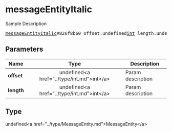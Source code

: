 # messageEntityItalic

Sample Description

<pre>
<a href="../constructor/messageEntityItalic.md">messageEntityItalic</a>#826f8b60 offset:undefined<a href="../type/int.md">int</a> length:undefined<a href="../type/int.md">int</a> = undefined<a href="../type/MessageEntity.md">MessageEntity</a>;
</pre>

## Parameters

| Name | Type | Description |
|------|:----:|-------------|
| **offset** | undefined&lt;a href=&#34;../type/int.md&#34;&gt;int&lt;/a&gt; | Param description |
| **length** | undefined&lt;a href=&#34;../type/int.md&#34;&gt;int&lt;/a&gt; | Param description |

## Type

undefined&lt;a href=&#34;../type/MessageEntity.md&#34;&gt;MessageEntity&lt;/a&gt;
